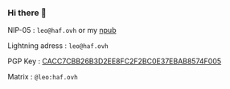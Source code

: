 ### Hi there 🧡

NIP-05 : `leo@haf.ovh` or my [npub](https://snort.social/p/npub1ywjjp4dup38veklgw44p2d24n9yze8e4u4gpxwm49ka6rjvyu9dsfg6ejf)

Lightning adress : `leo@haf.ovh`

PGP Key : [CACC7CBB26B3D2EE8FC2F2BC0E37EBAB8574F005](https://cdn.orangepill.ovh/leohaf.gpg)

Matrix : `@leo:haf.ovh`
